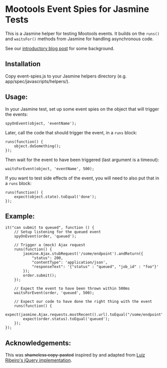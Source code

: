 # Mootools Event Spies for Jasmine Tests

This is a Jasmine helper for testing Mootools events. It builds on the `runs()` and `waitsFor()` methods from Jasmine for handling
asynchronous code.

See our [introductory blog post](http://engineering.harrys.com/2014/03/13/async-testing-jasmine-mootools.html) for some background.

## Installation

Copy event-spies.js to your Jasmine helpers directory (e.g.
app/spec/javascripts/helpers/).

## Usage:

In your Jasmine test, set up some event spies on the object that
will trigger the events:

    spyOnEvent(object, 'eventName');

Later, call the code that should trigger the event, in a `runs` block:

    runs(function() {
        object.doSomething();
    });

Then wait for the event to have been triggered (last argument is a timeout):

    waitsForEvent(object, 'eventName', 500);

If you want to test side effects of the event, you will need to also put that in
a `runs` block:

    runs(function() {
        expect(object.state).toEqual('done');
    });


## Example:

    it("can submit to queued", function () {
        // Setup listening for the queued event
        spyOnEvent(order, 'queued');

        // Trigger a (mock) Ajax request
        runs(function() {
            jasmine.Ajax.stubRequest('/some/endpoint').andReturn({
                "status": 200,
                "contentType": 'application/json',
                "responseText": '{"status" : "queued", "job_id" : "foo"}'
            });
            order.submit();
        });

        // Expect the event to have been thrown within 500ms
        waitsForEvent(order, 'queued', 500);

        // Expect our code to have done the right thing with the event
        runs(function() {
            expect(jasmine.Ajax.requests.mostRecent().url).toEqual("/some/endpoint");
            expect(order.status).toEqual('queued');
        });
    });

## Acknowledgements:

This was <strike>shameless copy-pasted</strike> inspired by and adapted from [Luiz Ribeiro's jQuery implementation](http://luizfar.wordpress.com/2011/01/10/testing-events-on-jquery-objects-with-jasmine/).
